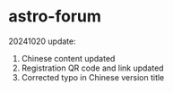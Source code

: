 # astro-forum

20241020 update:
1. Chinese content updated
2. Registration QR code and link updated
3. Corrected typo in Chinese version title
